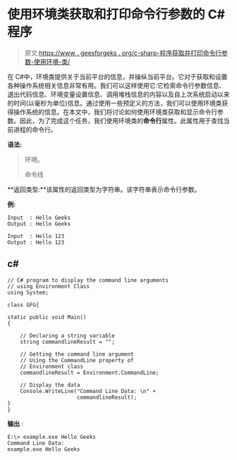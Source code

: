 # 使用环境类获取和打印命令行参数的 C#程序

> 原文:[https://www . geesforgeks . org/c-sharp-程序获取并打印命令行参数-使用环境-类/](https://www.geeksforgeeks.org/c-sharp-program-to-get-and-print-the-command-line-arguments-using-environment-class/)

在 C#中，环境类提供关于当前平台的信息，并操纵当前平台。它对于获取和设置各种操作系统相关信息非常有用。我们可以这样使用它:它检索命令行参数信息、退出代码信息、环境变量设置信息、调用堆栈信息的内容以及自上次系统启动以来的时间(以毫秒为单位)信息。通过使用一些预定义的方法，我们可以使用环境类获得操作系统的信息。在本文中，我们将讨论如何使用环境类获取和显示命令行参数。因此，为了完成这个任务，我们使用环境类的**命令行**属性。此属性用于查找当前进程的命令行。

**语法:**

> 环境。
> 
> 命令线

**返回类型:**该属性的返回类型为字符串。该字符串表示命令行参数。

**例:**

```
Input  : Hello Geeks
Output : Hello Geeks

Input  : Hello 123
Output : Hello 123
```

## c#

```
// C# program to display the command line arguments
// using Environment Class
using System;

class GFG{

static public void Main()
{

    // Declaring a string variable
    string commandlineResult = "";

    // Getting the command line argument
    // Using the CommandLine property of 
    // Environment class
    commandlineResult = Environment.CommandLine;

    // Display the data
    Console.WriteLine("Command Line Data: \n" + 
                      commandlineResult);
}
}
```

**输出** :

```
E:\> example.exe Hello Geeks
Command Line Data:
example.exe Hello Geeks
```
